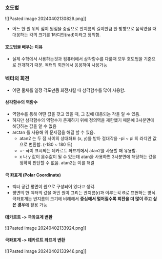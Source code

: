 ### 호도법
![[Pasted image 20240402130829.png]]
- 어느 한 원 위의 점이 원점을 중심으로 반지름의 길이만큼 한 방향으로 움직였을 때 대응하는 각의 크기를 1라디안(rad)이라고 정의함.
#### 호도법을 배우는 이유
- 실제 수학에서 사용하는것과 컴퓨터에서 삼각함수를 다룰때 모두 호도법을 기준으로 전개하기 때문. 벡터의 회전에서 응용하여 사용가능
### 벡터의 회전
- 어떤 물체를 일정 각도만큼 회전시킬 때 삼각함수를 많이 사용함.
#### 삼각함수의 역함수
- 역함수를 통해 어떤 값을 갖고 있을 때, 그 값에 대응되는 각을 알 수 있음.
- 하지만 삼각함수의 역함수가 존재하기 위해 정의역을 제한했기 때문에 3사분면에 해당하는 값을 알 수 없음
- arctan 를 사용해 위 문제점을 해결 할 수 있음. 
	- atan2 는 두 점 사이의 상대좌표 (x, y)를 받아 절대각을 -pi ~ pi 의 라디안 값으로 변환함. (-180 ~ 180 도)
	- +- 극이 표시되는 데카르트 좌표계에서 atan2를 사용할 때 유용함.
	- x 나 y 값이 음수값이 될 수 있는데 atan을 사용하면 3사분면에 해당하는 값을 정확히 판단할 수 없음. atan2는 이를 해결
#### 극 좌표계 (Polar Coordinate)
- 벡터 공간 평면이 원으로 구성되어 있다고 생각. 
- 평면의 한 벡터의 값을 어떤 원이 그리는 반지름(r)과 이루는각 Θ로 표현하는 방식. 극좌표계는 반지름의 크기에 비례해서 **중심에서 멀어질수록 회전을 더 많이 주고 싶은 경우**에 활용 가능
#### 데카르트 -> 극좌표계 변환
![[Pasted image 20240402133924.png]]
#### 극좌표계 -> 데카르트 좌표계 변환
![[Pasted image 20240402133946.png]]
